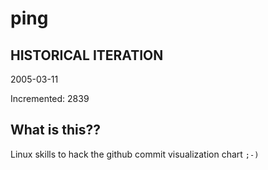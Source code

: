 # ping

## HISTORICAL ITERATION
2005-03-11

Incremented: 2839

## What is this?? 
Linux skills to hack the github commit visualization chart `;-)`
